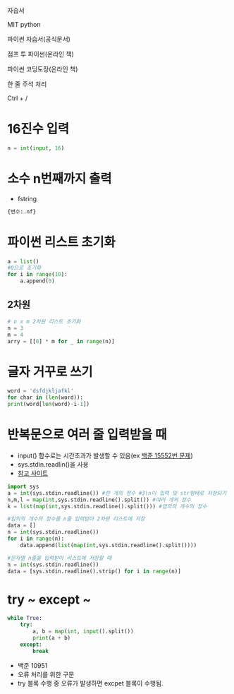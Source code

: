 자습서

MIT python

파이썬 자습서(공식문서)

점프 투 파이썬(온라인 책)

파이썬 코딩도장(온라인 책)



한 줄 주석 처리

Ctrl + /

# 16진수 입력

```python
n = int(input, 16)
```



# 소수 n번째까지 출력

- fstring

```python
{변수:.nf}
```



# 파이썬 리스트 초기화

```python
a = list()
#0으로 초기화
for i in range(10):
    a.append(0)
```

## 2차원

```python
# n x m 2차원 리스트 초기화
n = 3
m = 4
arry = [[0] * m for _ in range(n)]
```



# 글자 거꾸로 쓰기

```python
word = 'dsfdjkljafkl'
for char in (len(word)):
print(word[len(word)-i-1])
```



# 반복문으로 여러 줄 입력받을 때

- input() 함수로는 시간초과가 발생할 수 있음(ex [백준 15552번 문제](https://www.acmicpc.net/problem/15552))
- sys.stdin.readlin()을 사용
- [참고 사이트](https://velog.io/@yeseolee/Python-%ED%8C%8C%EC%9D%B4%EC%8D%AC-%EC%9E%85%EB%A0%A5-%EC%A0%95%EB%A6%ACsys.stdin.readline)

```python
import sys
a = int(sys.stdin.readline()) #한 개의 정수 #3\n이 입력 및 str형태로 저장되기 때문에 int로 형변환
n,m,l = map(int,sys.stdin.readline().split()) #여러 개의 정수
k = list(map(int,sys.stdin.readline().split())) #임의의 개수의 정수

#임의의 개수의 정수를 n줄 입력받아 2차원 리스트에 저장
data = []
n = int(sys.stdin.readline())
for i in range(n):
    data.append(list(map(int,sys.stdin.readline().split())))

#문자열 n줄을 입력받아 리스트에 저장할 때
n = int(sys.stdin.readline())
data = [sys.stdin.readline().strip() for i in range(n)]
```



# try ~ except ~

```python
while True:
    try:
        a, b = map(int, input().split())
        print(a + b)
    except:
        break
```

- 백준 10951
- 오류 처리를 위한 구문
- try 블록 수행 중 오류가 발생하면 excpet 블록이 수행됨.



